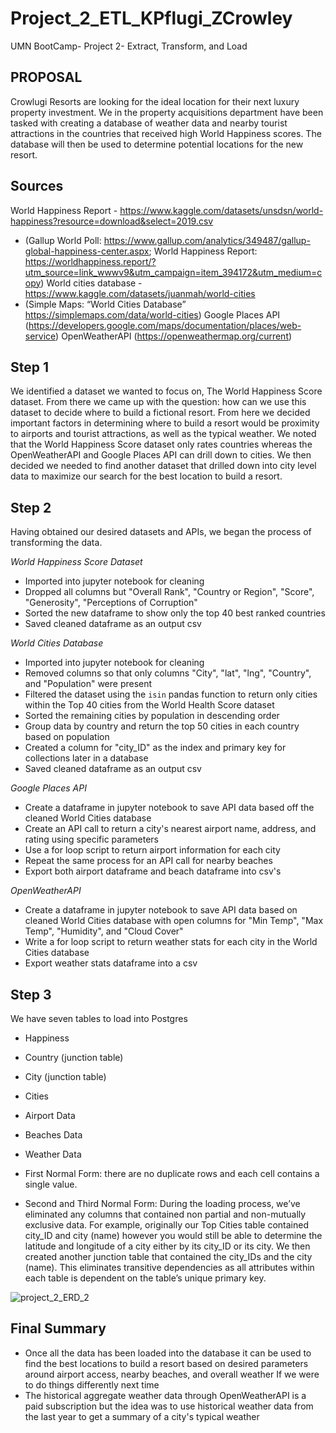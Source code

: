 # Project_2_ETL_KPflugi_ZCrowley
UMN BootCamp- Project 2- Extract, Transform, and Load 

## PROPOSAL
Crowlugi Resorts are looking for the ideal location for their next luxury property investment. We in the property acquisitions department have been tasked with creating a database of weather data and nearby tourist attractions in the countries that received high World Happiness scores. The database will then be used to determine potential locations for the new resort. 

## Sources
World Happiness Report - https://www.kaggle.com/datasets/unsdsn/world-happiness?resource=download&select=2019.csv 
-	(Gallup World Poll: https://www.gallup.com/analytics/349487/gallup-global-happiness-center.aspx; World Happiness Report: https://worldhappiness.report/?utm_source=link_wwwv9&utm_campaign=item_394172&utm_medium=copy) 
World cities database - https://www.kaggle.com/datasets/juanmah/world-cities
-	(Simple Maps: “World Cities Database” https://simplemaps.com/data/world-cities)
Google Places API (https://developers.google.com/maps/documentation/places/web-service)
OpenWeatherAPI (https://openweathermap.org/current)

## Step 1
We identified a dataset we wanted to focus on, The World Happiness Score dataset. From there we came up with the question: how can we use this dataset to decide where to build a fictional resort. From here we decided important factors in determining where to build a resort would be proximity to airports and tourist attractions, as well as the typical weather. We noted that the World Happiness Score dataset only rates countries whereas the OpenWeatherAPI and Google Places API can drill down to cities. We then decided we needed to find another dataset that drilled down into city level data to maximize our search for the best location to build a resort. 

## Step 2
Having obtained our desired datasets and APIs, we began the process of transforming the data. 

*World Happiness Score Dataset*
- Imported into jupyter notebook for cleaning
- Dropped all columns but "Overall Rank", "Country or Region", "Score", "Generosity", "Perceptions of Corruption"
- Sorted the new dataframe to show only the top 40 best ranked countries
- Saved cleaned dataframe as an output csv

*World Cities Database* 
- Imported into jupyter notebook for cleaning
- Removed columns so that only columns "City", "lat", "lng", "Country", and "Population" were present
- Filtered the dataset using the `isin` pandas function to return only cities within the Top 40 cities from the World Health Score dataset
- Sorted the remaining cities by population in descending order
- Group data by country and return the top 50 cities in each country based on population
- Created a column for "city_ID" as the index and primary key for collections later in a database
- Saved cleaned dataframe as an output csv

*Google Places API*
- Create a dataframe in jupyter notebook to save API data based off the cleaned World Cities database
- Create an API call to return a city's nearest airport name, address, and rating using specific parameters
- Use a for loop script to return airport information for each city
- Repeat the same process for an API call for nearby beaches
- Export both airport dataframe and beach dataframe into csv's

*OpenWeatherAPI*
- Create a dataframe in jupyter notebook to save API data based on cleaned World Cities database with open columns for "Min Temp", "Max Temp", "Humidity", and "Cloud Cover"
- Write a for loop script to return weather stats for each city in the World Cities database
- Export weather stats dataframe into a csv

## Step 3
We have seven tables to load into Postgres
 - Happiness 
 - Country (junction table)
 - City (junction table)
 - Cities
 - Airport Data
 - Beaches Data
 - Weather Data

- First Normal Form: there are no duplicate rows and each cell contains a single value. 
- Second and Third Normal Form: During the loading process, we’ve eliminated any columns that contained non partial and non-mutually exclusive data. For example, originally our Top Cities table contained city_ID and city (name) however you would still be able to determine the latitude and longitude of a city either by its city_ID or its city. We then created another junction table that contained the city_IDs and the city (name). This eliminates transitive dependencies as all attributes within each table is dependent on the table’s unique primary key. 

![project_2_ERD_2](https://user-images.githubusercontent.com/110507463/209033643-73d79298-3a22-4777-9985-403f7bc393b3.jpg)


## Final Summary
- Once all the data has been loaded into the database it can be used to find the best locations to build a resort based on desired parameters around airport access, nearby beaches, and overall weather
If we were to do things differently next time
- The historical aggregate weather data through OpenWeatherAPI is a paid subscription but the idea was to use historical weather data from the last year to get a summary of a city's typical weather
